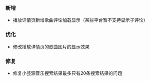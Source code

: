 ### 新增

- 播放详情页新增歌曲评论加载显示（某些平台暂不支持显示子评论）

### 优化

- 修改播放详情页的歌曲图片的显示效果


### 修复

- 修复小芸源音乐搜索结果最多只有20条搜索结果的问题
